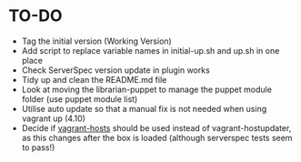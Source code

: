 # TO-DO

* Tag the initial version (Working Version)
* Add script to replace variable names in initial-up.sh and up.sh in one place
* Check ServerSpec version update in plugin works
* Tidy up and clean the README.md file
* Look at moving the librarian-puppet to manage the puppet module folder
(use puppet module list)
* Utilise auto update so that a manual fix is not needed when using vagrant 
up (4.10)
* Decide if [vagrant-hosts](https://github.com/adrienthebo/vagrant-hosts) 
should be used instead of vagrant-hostupdater, as this changes after the box
is loaded (although serverspec tests seem to pass!)